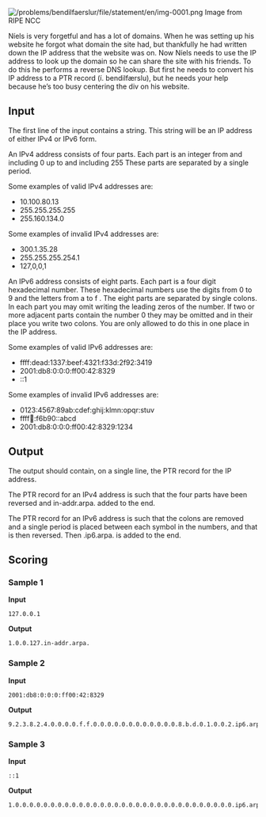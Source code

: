 ![/problems/bendilfaerslur/file/statement/en/img-0001.png](https://open.kattis.com/problems/bendilfaerslur/file/statement/en/img-0001.png)
Image from RIPE NCC

Níels is very forgetful and has a lot of domains. When he
was setting up his website he forgot what domain the site had,
but thankfully he had written down the IP address that the
website was on. Now Níels needs to use the IP address to look
up the domain so he can share the site with his friends. To do
this he performs a reverse DNS lookup. But first he needs to
convert his IP address to a PTR record (í. bendilfærslu), but
he needs your help because he’s too busy centering the div on
his website.

## Input
The first line of the input contains a string. This string
will be an IP address of either IPv4 or IPv6 form.

An IPv4 address consists of four parts. Each part is an
integer from and including 0 up to and including 255 These parts are separated by a
single period.

Some examples of valid IPv4 addresses are:

- 10.100.80.13
- 255.255.255.255
- 255.160.134.0

Some examples of invalid IPv4 addresses are:

- 300.1.35.28
- 255.255.255.254.1
- 127,0,0,1

An IPv6 address consists of eight parts. Each part is a four
digit hexadecimal number. These hexadecimal numbers use the
digits from 0 to 9 and the letters from a to f . The eight parts are separated by
single colons. In each part you may omit writing the leading
zeros of the number. If two or more adjacent parts contain the
number 0 they may be
omitted and in their place you write two colons. You are only
allowed to do this in one place in the IP address.

Some examples of valid IPv6 addresses are:

- ffff:dead:1337:beef:4321:f33d:2f92:3419
- 2001:db8:0:0:0:ff00:42:8329
- ::1

Some examples of invalid IPv6 addresses are:

- 0123:4567:89ab:cdef:ghij:klmn:opqr:stuv
- ffff:1234::f6b90::abcd
- 2001:db8:0:0:0:ff00:42:8329:1234

## Output
The output should contain, on a single line, the PTR record
for the IP address.

The PTR record for an IPv4 address is such that the four
parts have been reversed and in-addr.arpa. added to the end.

The PTR record for an IPv6 address is such that the colons
are removed and a single period is placed between each symbol
in the numbers, and that is then reversed. Then .ip6.arpa. is added to the end.

## Scoring
### Sample 1
**Input**
```text
127.0.0.1
```
**Output**
```text
1.0.0.127.in-addr.arpa.
```

### Sample 2
**Input**
```text
2001:db8:0:0:0:ff00:42:8329
```
**Output**
```text
9.2.3.8.2.4.0.0.0.0.f.f.0.0.0.0.0.0.0.0.0.0.0.0.8.b.d.0.1.0.0.2.ip6.arpa.
```

### Sample 3
**Input**
```text
::1
```
**Output**
```text
1.0.0.0.0.0.0.0.0.0.0.0.0.0.0.0.0.0.0.0.0.0.0.0.0.0.0.0.0.0.0.0.ip6.arpa.
```
